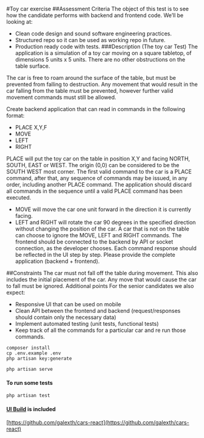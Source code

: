 #Toy car exercise
##Assessment Criteria
The object of this test is to see how the candidate performs with backend and frontend code. We’ll be looking at:
- Clean code design and sound software engineering practices.
- Structured repo so it can be used as working repo in future.
- Production ready code with tests.
###Description (The toy car Test)
The application is a simulation of a toy car moving on a square tabletop, of dimensions 5 units x 5 units. There are no other obstructions on the table surface.

The car is free to roam around the surface of the table, but must be prevented from falling to destruction. Any movement that would result in the car falling from the table must be prevented, however further valid movement commands must still be allowed.

Create backend application that can read in commands in the following format:
- PLACE X,Y,F
- MOVE
- LEFT
- RIGHT

PLACE will put the toy car on the table in position X,Y and facing NORTH, SOUTH, EAST or WEST. The origin (0,0) can be considered to be the SOUTH WEST most corner.
The first valid command to the car is a PLACE command, after that, any sequence of commands may be issued, in any order, including another PLACE command.
The application should discard all commands in the sequence until a valid PLACE command has been executed.
- MOVE will move the car one unit forward in the direction it is currently facing.
- LEFT and RIGHT will rotate the car 90 degrees in the specified direction without changing the position of the car.
A car that is not on the table can choose to ignore the MOVE, LEFT and RIGHT commands.
The frontend should be connected to the backend by API or socket connection, as the developer chooses.
Each command response should be reflected in the UI step by step. Please provide the complete application (backend + frontend).

##Constraints
The car must not fall off the table during movement. This also includes the initial placement of the car. Any move that would cause the car to fall must be ignored.
Additional points
For the senior candidates we also expect:
- Responsive UI that can be used on mobile
- Clean API between the frontend and backend (request/responses should contain
only the necessary data)
- Implement automated testing (unit tests, functional tests)
- Keep track of all the commands for a particular ​car​ and re run those commands.


```shell
composer install
cp .env.example .env
php artisan key:generate

php artisan serve

```

#### To run some tests

```shell
php artisan test

```

#### [UI Build](https://github.com/galexth/cars-react) is included

[https://github.com/galexth/cars-react](https://github.com/galexth/cars-react)
